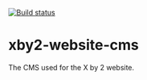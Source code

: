 [![Build status](https://dev.azure.com/xby2/website/_apis/build/status/website-cms-prod-CI)](https://dev.azure.com/xby2/website/_build/latest?definitionId=-1)

# xby2-website-cms

The CMS used for the X by 2 website.
